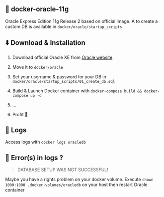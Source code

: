 ## 🐳 docker-oracle-11g

Oracle Express Edition 11g Release 2 based on official image.
A to create a custom DB is available in `docker/oracle/startup_scripts`

## ⬇️ Download & Installation

1. Download official Oracle XE from
[Oracle website](https://www.oracle.com/technetwork/database/database-technologies/express-edition/downloads/xe-prior-releases-5172097.html)

2. Move it to `docker/oracle`

3. Set your username & password for your DB in `docker/oracle/startup_scripts/01_create_db.sql`

4. Build & Launch Docker container with `docker-compose build && docker-compose up -d`

5. ...

6. Profit 🎉

## 📒 Logs

Access logs with `docker logs oracledb`
## 🚫 Error(s) in logs ?

>DATABASE SETUP WAS NOT SUCCESSFUL!

Maybe you have a rights problem on your docker volume. Execute `chown 1000:1000 .docker-volumes/oracledb` on your host then restart Oracle container